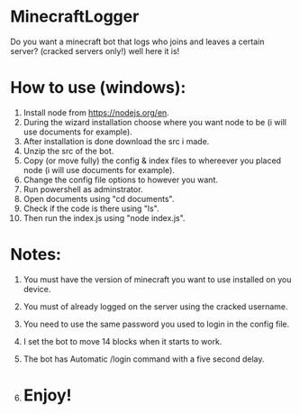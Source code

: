 # MinecraftLogger
Do you want a minecraft bot that logs who joins and leaves a certain server? (cracked servers only!) well here it is!

# How to use (windows):
1. Install node from https://nodejs.org/en.
2. During the wizard installation choose where you want node to be (i will use documents for example).
3. After installation is done download the src i made.
4. Unzip the src of the bot.
5. Copy (or move fully) the config & index files to whereever you placed node (i will use documents for example).
6. Change the config file options to however you want.
7. Run powershell as adminstrator.
8. Open documents using "cd documents".
9. Check if the code is there using "ls".
10. Then run the index.js using "node index.js".


# Notes:
1. You must have the version of minecraft you want to use installed on you device.
2. You must of already logged on the server using the cracked username.
3. You need to use the same password you used to login in the config file.
4. I set the bot to move 14 blocks when it starts to work.
5. The bot has Automatic /login command with a five second delay.

6. # Enjoy!

